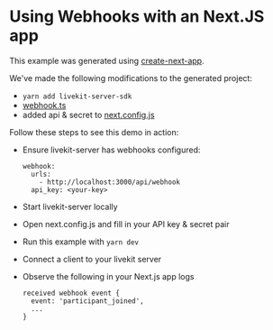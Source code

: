 # Using Webhooks with an Next.JS app

This example was generated using [create-next-app](https://nextjs.org/docs/api-reference/create-next-app).

We've made the following modifications to the generated project:

- `yarn add livekit-server-sdk`
- [webhook.ts](pages/api/webhook.ts)
- added api & secret to [next.config.js](next.config.js)

Follow these steps to see this demo in action:

- Ensure livekit-server has webhooks configured:

  ```
  webhook:
    urls:
      - http://localhost:3000/api/webhook
    api_key: <your-key>
  ```

- Start livekit-server locally
- Open next.config.js and fill in your API key & secret pair
- Run this example with `yarn dev`
- Connect a client to your livekit server
- Observe the following in your Next.js app logs

  ```
  received webhook event {
    event: 'participant_joined',
    ...
  }
  ```
